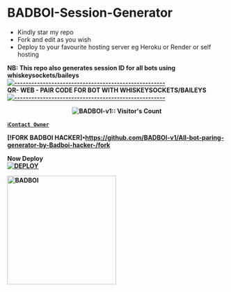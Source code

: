 # BADBOI-Session-Generator
- Kindly star my repo
- Fork and edit as you wish
- Deploy to your favourite hosting server eg Heroku or Render or self hosting

<strong>NB:<strong/> This repo also generates session ID for all bots using whiskeysockets/baileys
[![-----------------------------------------------------](https://raw.githubusercontent.com/andreasbm/readme/master/assets/lines/colored.png)](#table-of-contents)
<br/>QR- WEB - PAIR CODE FOR BOT WITH WHISKEYSOCKETS/BAILEYS
[![-----------------------------------------------------](https://raw.githubusercontent.com/andreasbm/readme/master/assets/lines/colored.png)](#table-of-contents)
<p align="center">
   <a href="https://github.com/BADBOI">
</a>
 <p align="center"><img src="https://profile-counter.glitch.me/{BADBOI-v1}/count.svg" alt="BADBOI-v1:: Visitor's Count" /></p>



[`ℹ️Contact Owner`](https://wa.me/2348140825959)

[!FORK BADBOI HACKER]•https://github.com/BADBOI-v1/All-bot-paring-generator-by-Badboi-hacker-/fork

Now Deploy
    <br>
<a href='https://dashboard.heroku.com/new?template=https://github.com/BADBOI-v1/All-bot-paring-generator-by-Badboi-hacker-' target="_blank"><img alt='DEPLOY' src='https://img.shields.io/badge/-DEPLOY-black?style=for-the-badge&logo=heroku&logoColor=white'/>


 <a href="https://github.com/BADBOI-v1"><img src="https://github.com/BADBOI-v1.png" width="250" height="250" alt="BADBOI"/></a>

